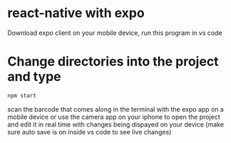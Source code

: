 # react-native with expo

Download expo client on your mobile device,
run this program in vs code

# Change directories into the project and type

```sh
npm start
```
scan the barcode that comes along in the terminal with the expo app on a mobile device or use the camera app on your iphone to open the project and edit it in real time with changes being dispayed on your device
(make sure auto save is on inside vs code to see live changes)
